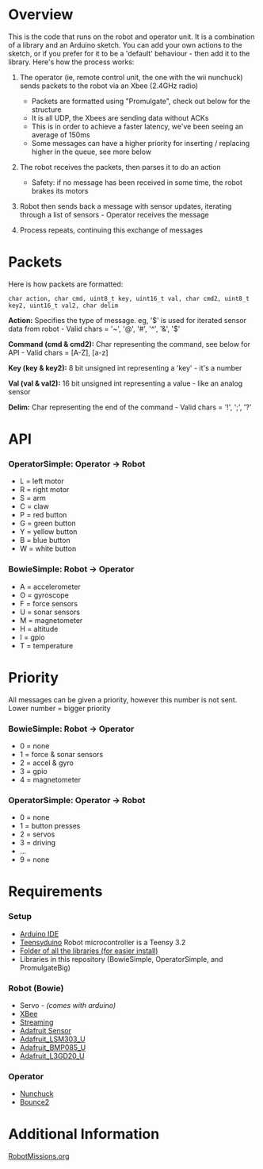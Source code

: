 # Overview

This is the code that runs on the robot and operator unit. It is a combination of a library and an Arduino sketch. You can add your own actions to the sketch, or if you prefer for it to be a 'default' behaviour - then add it to the library. Here's how the process works:

1. The operator (ie, remote control unit, the one with the wii nunchuck) sends packets to the robot via an Xbee (2.4GHz radio)
    * Packets are formatted using "Promulgate", check out below for the structure
    * It is all UDP, the Xbees are sending data without ACKs
    * This is in order to achieve a faster latency, we've been seeing an average of 150ms
    * Some messages can have a higher priority for inserting / replacing higher in the queue, see more below

2. The robot receives the packets, then parses it to do an action
    * Safety: if no message has been received in some time, the robot brakes its motors

3. Robot then sends back a message with sensor updates, iterating through a list of sensors - Operator receives the message

4. Process repeats, continuing this exchange of messages


# Packets

Here is how packets are formatted:

`char action, char cmd, uint8_t key, uint16_t val, char cmd2, uint8_t key2, uint16_t val2, char delim`

**Action:** Specifies the type of message. eg, '$' is used for iterated sensor data from robot - Valid chars = '~', '@', '#', '^', '&', '$'

**Command (cmd & cmd2):** Char representing the command, see below for API - Valid chars = [A-Z], [a-z]

**Key (key & key2):** 8 bit unsigned int representing a 'key' - it's a number

**Val (val & val2):** 16 bit unsigned int representing a value - like an analog sensor

**Delim:** Char representing the end of the command - Valid chars = '!', ';', '?'


# API

### OperatorSimple: Operator -> Robot
- L = left motor
- R = right motor
- S = arm
- C = claw
- P = red button
- G = green button
- Y = yellow button
- B = blue button
- W = white button

### BowieSimple: Robot -> Operator
- A = accelerometer
- O = gyroscope
- F = force sensors
- U = sonar sensors
- M = magnetometer
- H = altitude
- I = gpio
- T = temperature


# Priority

All messages can be given a priority, however this number is not sent. Lower number = bigger priority

### BowieSimple: Robot -> Operator
- 0 = none
- 1 = force & sonar sensors
- 2 = accel & gyro
- 3 = gpio
- 4 = magnetometer

### OperatorSimple: Operator -> Robot
- 0 = none
- 1 = button presses
- 2 = servos
- 3 = driving
- ...
- 9 = none


# Requirements

### Setup
- [Arduino IDE](https://www.arduino.cc/en/Main/Software)
- [Teensyduino](https://www.pjrc.com/teensy/teensyduino.html) Robot microcontroller is a Teensy 3.2
- [Folder of all the libraries (for easier install)](https://drive.google.com/open?id=0B2b0J3sadfPxcGZVVjhFRGUwLUU)
- Libraries in this repository (BowieSimple, OperatorSimple, and PromulgateBig)

### Robot (Bowie)
- Servo - _(comes with arduino)_
- [XBee](https://github.com/andrewrapp/xbee-arduino)
- [Streaming](http://arduiniana.org/libraries/streaming/)
- [Adafruit Sensor](https://github.com/adafruit/Adafruit_Sensor)
- [Adafruit_LSM303_U](https://github.com/adafruit/Adafruit_LSM303DLHC)
- [Adafruit_BMP085_U](https://github.com/adafruit/Adafruit_BMP085_Unified)
- [Adafruit_L3GD20_U](https://github.com/adafruit/Adafruit_L3GD20_U)

### Operator
- [Nunchuck](https://github.com/GabrielBianconi/ArduinoNunchuk)
- [Bounce2](https://github.com/thomasfredericks/Bounce2)


# Additional Information

[RobotMissions.org](http://robotmissions.org)
